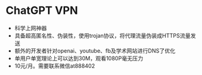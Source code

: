 # ChatGPT VPN
- 科学上网神器
- 具备超高匿名性、伪装性，使用trojan协议，将代理流量伪装成HTTPS流量发送
- 额外的开发者针对openai、youtube、fb及学术网站进行DNS了优化
- 单用户单宽理论上可以达到30M，观看1080P毫无压力
- 10元/月。需要联系微信at888402
